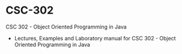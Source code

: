 # CSC-302
CSC 302 - Object Oriented Programming in Java

* Lectures, Examples and Laboratory manual for CSC 302 - Object Oriented Programming in Java 
